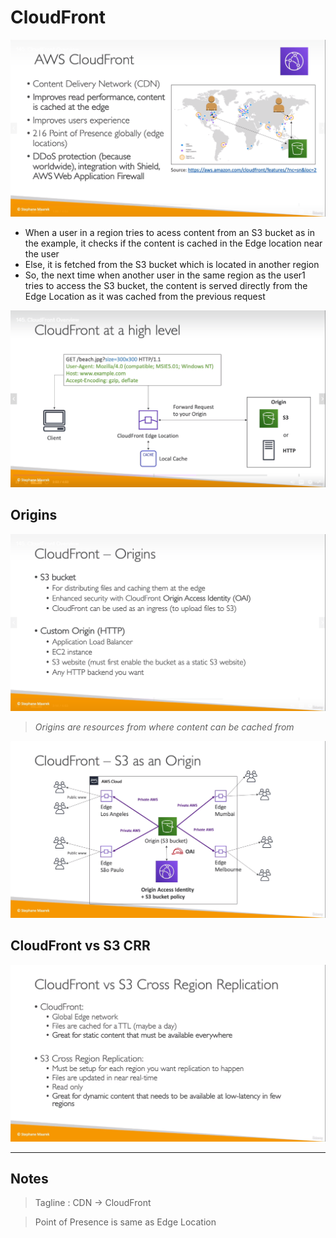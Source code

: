 # CloudFront
![](img/cloudfrint.png)  
* When a user in a region tries to acess content from an S3 bucket as in the example, it checks if the content is cached in the Edge location near the user
* Else, it is fetched from the S3 bucket which is located in another region
* So, the next time when another user in the same region as the user1 tries to access the S3 bucket, the content is served directly from the Edge Location as it was cached from the previous request

![](img/cach.png)  
## Origins
![](img/origins.png)  
> _Origins are resources from where content can be cached from_

![](img/s3.png)  

## CloudFront vs S3 CRR
![](img/crr.png)   
___
## Notes
> Tagline : CDN -> CloudFront

> Point of Presence is same as Edge Location